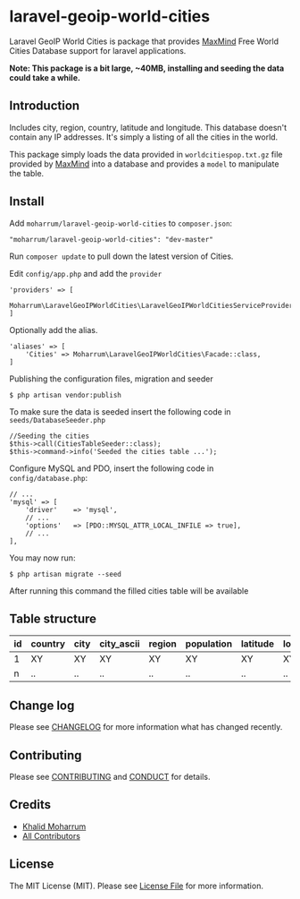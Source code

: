 # laravel-geoip-world-cities

Laravel GeoIP World Cities is package that provides [MaxMind](https://www.maxmind.com/en/free-world-cities-database) Free World Cities Database support for laravel applications.

**Note: This package is a bit large, ~40MB, installing and seeding the data could take a while.**

## Introduction

Includes city, region, country, latitude and longitude. This database doesn't contain any IP addresses. It's simply a listing of all the cities in the world.

This package simply loads the data provided in `worldcitiespop.txt.gz` file provided by [MaxMind](https://www.maxmind.com/) into a database and provides a `model` to manipulate the table.

## Install

Add `moharrum/laravel-geoip-world-cities` to `composer.json`:

    "moharrum/laravel-geoip-world-cities": "dev-master"

Run `composer update` to pull down the latest version of Cities.

Edit `config/app.php` and add the `provider`

    'providers' => [
        Moharrum\LaravelGeoIPWorldCities\LaravelGeoIPWorldCitiesServiceProvider::class,
    ]

Optionally add the alias.

    'aliases' => [
        'Cities' => Moharrum\LaravelGeoIPWorldCities\Facade::class,
    ]

Publishing the configuration files, migration and seeder

    $ php artisan vendor:publish

To make sure the data is seeded insert the following code in `seeds/DatabaseSeeder.php`

    //Seeding the cities
    $this->call(CitiesTableSeeder::class);
    $this->command->info('Seeded the cities table ...'); 

Configure MySQL and PDO, insert the following code in `config/database.php`:

    // ...
    'mysql' => [
        'driver'    => 'mysql',
        // ...
        'options'   => [PDO::MYSQL_ATTR_LOCAL_INFILE => true],
        // ...
    ],

You may now run:

    $ php artisan migrate --seed
    
After running this command the filled cities table will be available

## Table structure

| id    | country  | city  | city_ascii  | region  | population  | latitude  | longitude  |
| ----- | -------- | ----- | ----------- | ------- | ----------- | --------- | ---------- |
| 1     | XY       | XY    | XY          | XY      | XY          | XY        | XY         |
| n     | ..       | ..    | ..          | ..      | ..          | ..        | ..         |

## Change log

Please see [CHANGELOG](CHANGELOG.md) for more information what has changed recently.

## Contributing

Please see [CONTRIBUTING](CONTRIBUTING.md) and [CONDUCT](CONDUCT.md) for details.

## Credits

- [Khalid Moharrum][link-author]
- [All Contributors][link-contributors]

## License

The MIT License (MIT). Please see [License File](LICENSE.md) for more information.

[link-packagist]: https://packagist.org/packages/moharrum/laravel-geoip-world-cities
[link-downloads]: https://packagist.org/packages/moharrum/laravel-geoip-world-cities
[link-author]: https://github.com/moharrum
[link-contributors]: ../../contributors
